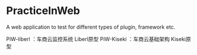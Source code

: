 # PracticeInWeb
A web application to test for different types of plugin, framework etc.

PiW-liberl ：车商云监控系统 Liberl原型
PiW-Kiseki ：车商云基础架构 Kiseki原型
